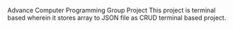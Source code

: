 Advance Computer Programming Group Project
This project is terminal based wherein it stores array to JSON file as CRUD terminal based project.
